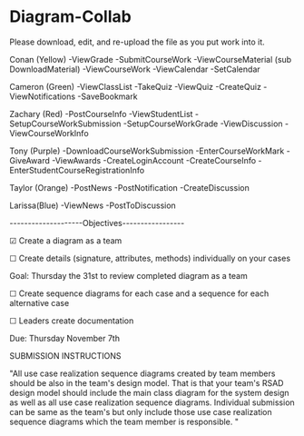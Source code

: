# Diagram-Collab
Please download, edit, and re-upload the file as you put work into it.


Conan (Yellow)
-ViewGrade
-SubmitCourseWork
-ViewCourseMaterial
(sub DownloadMaterial)
-ViewCourseWork
-ViewCalendar
-SetCalendar

Cameron (Green)
-ViewClassList
-TakeQuiz
-ViewQuiz
-CreateQuiz
-ViewNotifications
-SaveBookmark

Zachary (Red)
-PostCourseInfo
-ViewStudentList
-SetupCourseWorkSubmission
-SetupCourseWorkGrade
-ViewDiscussion
-ViewCourseWorkInfo

Tony (Purple)
-DownloadCourseWorkSubmission
-EnterCourseWorkMark
-GiveAward
-ViewAwards
-CreateLoginAccount
-CreateCourseInfo
-EnterStudentCourseRegistrationInfo

Taylor (Orange)
-PostNews
-PostNotification
-CreateDiscussion

Larissa(Blue)
-ViewNews
-PostToDiscussion


--------------------Objectives-----------------

☑ Create a diagram as a team

☐ Create details (signature, attributes, methods) individually on your cases


Goal: Thursday the 31st to review completed diagram as a team


☐ Create sequence diagrams for each case and a sequence for each alternative case

☐ Leaders create documentation


Due: Thursday November 7th 



SUBMISSION INSTRUCTIONS

"All use case realization sequence diagrams created by team members should be also in the team's design model. That is that your team's RSAD design model should include the main class diagram for the system design as well as all use case realization sequence diagrams. Individual submission can be same as the team's but only include those use case realization sequence diagrams which the team member is responsible. "
